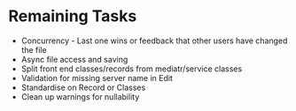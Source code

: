 # Remaining Tasks

- Concurrency - Last one wins or feedback that other users have changed the file
- Async file access and saving
- Split front end classes/records from mediatr/service classes
- Validation for missing server name in Edit
- Standardise on Record or Classes
- Clean up warnings for nullability